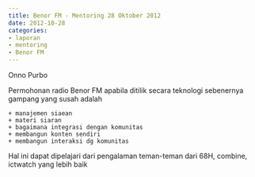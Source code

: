 ```yaml
---
title: Benor FM - Mentoring 28 Oktober 2012
date: 2012-10-28
categories:
- laporan
- mentoring
- Benor FM
---
```


Onno Purbo

Permohonan radio Benor FM apabila ditilik secara teknologi sebenernya gampang yang susah adalah

    + manajemen siaean
    + materi siaran
    + bagaimana integrasi dengan komunitas
    + membangun konten sendiri
    + membangun interaksi dg komunitas

Hal ini dapat dipelajari dari pengalaman teman-teman dari 68H, combine, ictwatch yang lebih baik 

